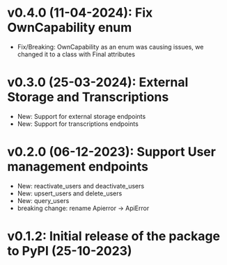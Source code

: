 # v0.4.0 (11-04-2024): Fix OwnCapability enum
- Fix/Breaking: OwnCapability as an enum was causing issues, we changed it to a class with Final attributes

# v0.3.0 (25-03-2024): External Storage and Transcriptions
- New: Support for external storage endpoints
- New: Support for transcriptions endpoints

# v0.2.0 (06-12-2023): Support User management endpoints

- New: reactivate_users and deactivate_users
- New: upsert_users and delete_users
- New: query_users
- breaking change: rename Apierror -> ApiError

# v0.1.2: Initial release of the package to PyPI (25-10-2023)